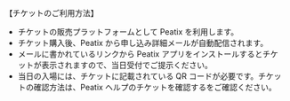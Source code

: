 【チケットのご利用方法】

- チケットの販売プラットフォームとして Peatix を利用します。
- チケット購入後、Peatix から申し込み詳細メールが自動配信されます。
- メールに書かれているリンクから Peatix アプリをインストールするとチケットが表示されますので、当日受付でご提示ください。
- 当日の入場には、チケットに記載されている QR コードが必要です。チケットの確認方法は、Peatix ヘルプのチケットを確認するをご確認ください。
